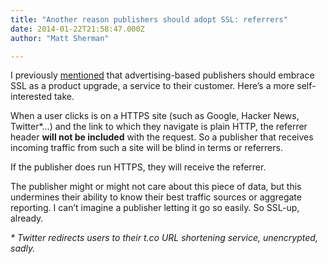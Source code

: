 ```yaml
---
title: "Another reason publishers should adopt SSL: referrers"
date: 2014-01-22T21:58:47.000Z
author: "Matt Sherman"

---
```


I previously [mentioned](http://clipperhouse.com/2013/12/15/publishers-and-ssl/) that advertising-based publishers should embrace SSL as a product upgrade, a service to their customer. Here’s a more self-interested take.

When a user clicks is on a HTTPS site (such as Google, Hacker News, Twitter*…) and the link to which they navigate is plain HTTP, the referrer header **will not be included** with the request. So a publisher that receives incoming traffic from such a site will be blind in terms or referrers.

If the publisher does run HTTPS, they will receive the referrer.

The publisher might or might not care about this piece of data, but this undermines their ability to know their best traffic sources or aggregate reporting. I can’t imagine a publisher letting it go so easily. So SSL-up, already.

_* Twitter redirects users to their t.co URL shortening service, unencrypted, sadly._
